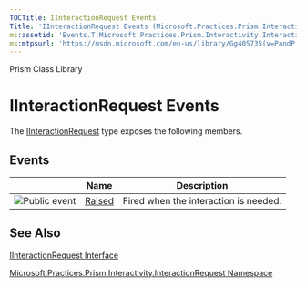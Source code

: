 ```yaml
---
TOCTitle: IInteractionRequest Events
Title: 'IInteractionRequest Events (Microsoft.Practices.Prism.Interactivity.InteractionRequest)'
ms:assetid: 'Events.T:Microsoft.Practices.Prism.Interactivity.InteractionRequest.IInteractionRequest'
ms:mtpsurl: 'https://msdn.microsoft.com/en-us/library/Gg405735(v=PandP.50)'
---
```


Prism Class Library

IInteractionRequest Events
==========================

The [IInteractionRequest](https://msdn.microsoft.com/t:microsoft.practices.prism.interactivity.interactionrequest.iinteractionrequest) type exposes the following members.

Events
------

<span id="eventTableToggle"></span>
<table>

<thead>
<tr class="header">
<th> </th>
<th>Name</th>
<th>Description</th>
</tr>
</thead>
<tbody>
<tr class="odd">
<td><img src="https://msdn.microsoft.com/en-us/Gg405735.pubevent(en-us,PandP.50).gif" title="Public event" /></td>
<td><a href="https://msdn.microsoft.com/e:microsoft.practices.prism.interactivity.interactionrequest.iinteractionrequest.raised">Raised</a></td>
<td><div class="summary">
Fired when the interaction is needed.
</div></td>
</tr>
</tbody>
</table>

See Also
--------


[IInteractionRequest Interface](https://msdn.microsoft.com/t:microsoft.practices.prism.interactivity.interactionrequest.iinteractionrequest)

[Microsoft.Practices.Prism.Interactivity.InteractionRequest Namespace](https://msdn.microsoft.com/n:microsoft.practices.prism.interactivity.interactionrequest)
